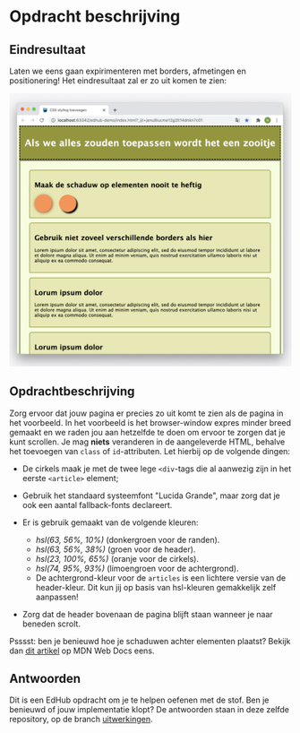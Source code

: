 # Opdracht beschrijving

## Eindresultaat
Laten we eens gaan expirimenteren met borders, afmetingen en positionering! Het eindresultaat zal er zo uit komen te zien:

![screenshot](./screenshot.png)

## Opdrachtbeschrijving
Zorg ervoor dat jouw pagina er precies zo uit komt te zien als de pagina in het voorbeeld. In het voorbeeld is het browser-window expres minder breed gemaakt en we raden jou aan hetzelfde te doen om ervoor te zorgen dat je kunt scrollen. Je mag **niets** veranderen in de aangeleverde HTML, behalve het toevoegen van `class` of `id`-attributen. Let hierbij op de volgende dingen:

* De cirkels maak je met de twee lege `<div`-tags die al aanwezig zijn in het eerste `<article>` element;
* Gebruik het standaard systeemfont "Lucida Grande", maar zorg dat je ook een aantal fallback-fonts declareert.
* Er is gebruik gemaakt van de volgende kleuren:
    * *hsl(63, 56%, 10%)* (donkergroen voor de randen).
    * *hsl(63, 56%, 38%)* (groen voor de header).
    * *hsl(23, 100%, 65%)* (oranje voor de cirkels).
    * *hsl(74, 95%, 93%)* (limoengroen voor de achtergrond).
    * De achtergrond-kleur voor de `articles` is een lichtere versie van de header-kleur. Dit kun jij op basis van hsl-kleuren gemakkelijk zelf aanpassen!

* Zorg dat de header bovenaan de pagina blijft staan wanneer je naar beneden scrolt.

Psssst: ben je benieuwd hoe je schaduwen achter elementen plaatst? Bekijk dan [dit artikel](https://developer.mozilla.org/en-US/docs/Web/CSS/box-shadow) op MDN Web Docs eens.

## Antwoorden
Dit is een EdHub opdracht om je te helpen oefenen met de stof. Ben je benieuwd of jouw implementatie klopt? De antwoorden staan in deze zelfde repository, op de branch [uitwerkingen](https://github.com/hogeschoolnovi/frontend-css-groen-artikel/blob/uitwerkingen/styles.css).